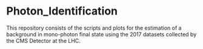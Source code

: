 # Photon_Identification
This repository consists of the scripts and plots for the estimation of a background in mono-photon final state using the 2017 datasets collected by the CMS Detector at the LHC. 
